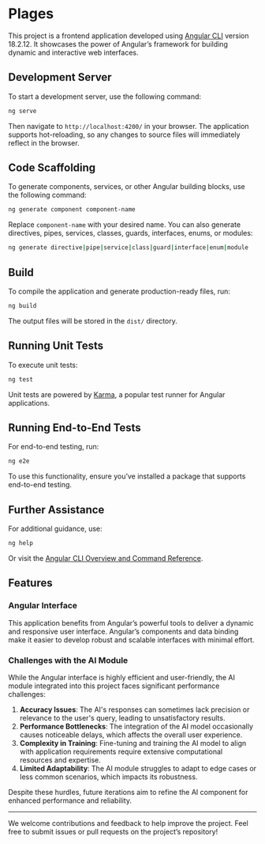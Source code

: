 # Plages

This project is a frontend application developed using [Angular CLI](https://github.com/angular/angular-cli) version 18.2.12. It showcases the power of Angular’s framework for building dynamic and interactive web interfaces. 

## Development Server

To start a development server, use the following command:
```bash
ng serve
```
Then navigate to `http://localhost:4200/` in your browser. The application supports hot-reloading, so any changes to source files will immediately reflect in the browser.

## Code Scaffolding

To generate components, services, or other Angular building blocks, use the following command:
```bash
ng generate component component-name
```
Replace `component-name` with your desired name. You can also generate directives, pipes, services, classes, guards, interfaces, enums, or modules:
```bash
ng generate directive|pipe|service|class|guard|interface|enum|module
```

## Build

To compile the application and generate production-ready files, run:
```bash
ng build
```
The output files will be stored in the `dist/` directory.

## Running Unit Tests

To execute unit tests:
```bash
ng test
```
Unit tests are powered by [Karma](https://karma-runner.github.io), a popular test runner for Angular applications.

## Running End-to-End Tests

For end-to-end testing, run:
```bash
ng e2e
```
To use this functionality, ensure you’ve installed a package that supports end-to-end testing.

## Further Assistance

For additional guidance, use:
```bash
ng help
```
Or visit the [Angular CLI Overview and Command Reference](https://angular.dev/tools/cli).

## Features

### Angular Interface
This application benefits from Angular’s powerful tools to deliver a dynamic and responsive user interface. Angular’s components and data binding make it easier to develop robust and scalable interfaces with minimal effort.

### Challenges with the AI Module
While the Angular interface is highly efficient and user-friendly, the AI module integrated into this project faces significant performance challenges:

1. **Accuracy Issues**: The AI's responses can sometimes lack precision or relevance to the user's query, leading to unsatisfactory results.
2. **Performance Bottlenecks**: The integration of the AI model occasionally causes noticeable delays, which affects the overall user experience.
3. **Complexity in Training**: Fine-tuning and training the AI model to align with application requirements require extensive computational resources and expertise.
4. **Limited Adaptability**: The AI module struggles to adapt to edge cases or less common scenarios, which impacts its robustness.

Despite these hurdles, future iterations aim to refine the AI component for enhanced performance and reliability.

---

We welcome contributions and feedback to help improve the project. Feel free to submit issues or pull requests on the project’s repository!
